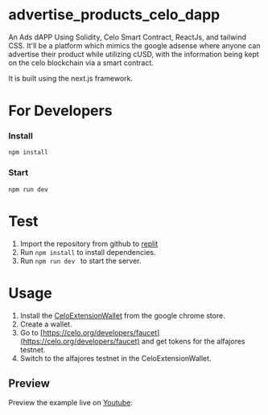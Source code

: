 # advertise_products_celo_dapp

An Ads dAPP Using Solidity, Celo Smart Contract, ReactJs, and tailwind CSS. It'll be a platform which mimics the google adsense where anyone can advertise their product while utilizing cUSD, with the information being kept on the celo blockchain via a smart contract.

It is built using the next.js framework.

# For Developers

### Install

```
npm install
```

### Start

```
npm run dev
```
# Test
1. Import the repository from github to [replit](https://replit.com/)
2. Run ``` npm install ``` to install dependencies.
3. Run ``` npm run dev 	``` to start the server.

# Usage
1. Install the [CeloExtensionWallet](https://chrome.google.com/webstore/detail/celoextensionwallet/kkilomkmpmkbdnfelcpgckmpcaemjcdh?hl=en) from the google chrome store.
2. Create a wallet.
3. Go to [https://celo.org/developers/faucet](https://celo.org/developers/faucet) and get tokens for the alfajores testnet.
4. Switch to the alfajores testnet in the CeloExtensionWallet.

## Preview

Preview the example live on [Youtube](https://youtu.be/sXcKH2oIMlo):
